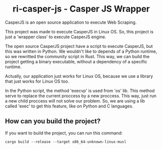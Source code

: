 <h1><center>ri-casper-js - Casper JS Wrapper</h1>

CasperJS is an open source application to execute Web Scraping.

This project was made to execute CasperJS in Linux OS. So, this project is just a 'wrapper class' to execute CasperJS engine.

The open source CasperJS project have a script to execute CasperJS, but this was written in Python.
We wouldn't like to depends of a Python runtime, so we rewritted the community script in Rust. This way, we can build the project getting a binary executable, without a dependency of a specific runtime.

Actually, our application just works for Linux OS, because we use a library that just works for Linux OS too.

In the Python script, the method 'execvp' is used from 'os' lib.
This method serve to replace the current proccess by a new proccess. This way, just run a new child proccess will not solve our problem. So, we are using a lib called 'exec' to get this feature, like on Python and C languages.

<h2>How can you build the project?</h2>

If you want to build the project, you can run this command:

```
cargo build --release --target x86_64-unknown-linux-musl
```
